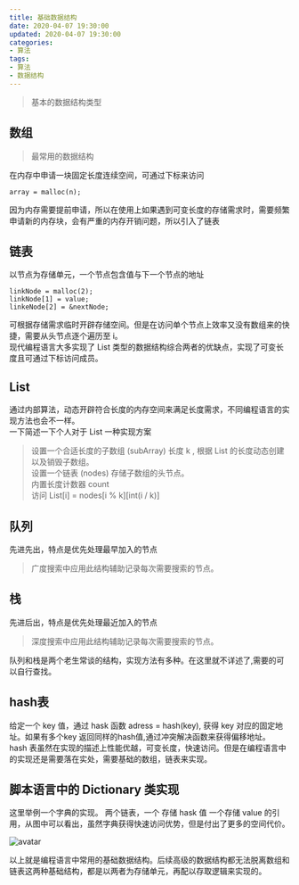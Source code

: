 ```yaml
---
title: 基础数据结构
date: 2020-04-07 19:30:00
updated: 2020-04-07 19:30:00
categories:
- 算法
tags:
- 算法
- 数据结构
---
```


> 基本的数据结构类型

## 数组
> 最常用的数据结构

在内存中申请一块固定长度连续空间，可通过下标来访问
```
array = malloc(n);
```
因为内存需要提前申请，所以在使用上如果遇到可变长度的存储需求时，需要频繁申请新的内存块，会有严重的内存开销问题，所以引入了链表

## 链表
以节点为存储单元，一个节点包含值与下一个节点的地址
```
linkNode = malloc(2);
linkNode[1] = value;
linkeNode[2] = &nextNode;
```
可根据存储需求临时开辟存储空间。但是在访问单个节点上效率又没有数组来的快捷，需要从头节点逐个遍历至 i。  
现代编程语言大多实现了 List 类型的数据结构综合两者的优缺点，实现了可变长度且可通过下标访问成员。

## List
通过内部算法，动态开辟符合长度的内存空间来满足长度需求，不同编程语言的实现方法也会不一样。  
一下简述一下个人对于 List 一种实现方案  
> 设置一个合适长度的子数组 (subArray) 长度 k , 根据 List 的长度动态创建以及销毁子数组。  
设置一个链表 (nodes) 存储子数组的头节点。  
内置长度计数器 count  
访问 List[i] = nodes[i % k][int(i / k)]  

## 队列
先进先出，特点是优先处理最早加入的节点
> 广度搜索中应用此结构辅助记录每次需要搜索的节点。

## 栈
先进后出，特点是优先处理最近加入的节点
> 深度搜索中应用此结构辅助记录每次需要搜索的节点。

队列和栈是两个老生常谈的结构，实现方法有多种。在这里就不详述了,需要的可以自行查找。

## hash表
给定一个 key 值，通过 hask 函数 adress = hash(key), 获得 key 对应的固定地址。如果有多个key 返回同样的hash值,通过冲突解决函数来获得偏移地址。 hash 表虽然在实现的描述上性能优越，可变长度，快速访问。但是在编程语言中的实现还是需要落在实处，需要基础的数组，链表来实现。

## 脚本语言中的 Dictionary 类实现
这里举例一个字典的实现。
两个链表，一个 存储 hask 值 一个存储 value 的引用，从图中可以看出，虽然字典获得快速访问优势，但是付出了更多的空间代价。

![avatar](https://upload-images.jianshu.io/upload_images/2381726-fb4e3aaa4b98af99.png?imageMogr2/auto-orient/strip|imageView2/2/w/450/format/webp)

以上就是编程语言中常用的基础数据结构。后续高级的数据结构都无法脱离数组和链表这两种基础结构，都是以两者为存储单元，再配以存取逻辑来实现的。
